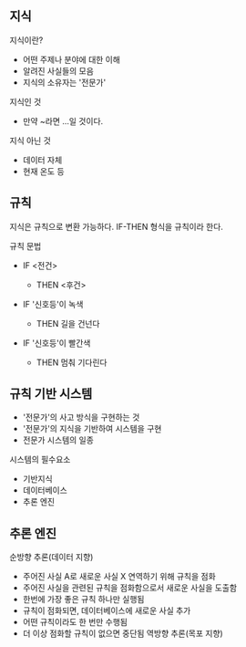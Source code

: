 지식
---
지식이란?
- 어떤 주제나 분야에 대한 이해
- 알려진 사실들의 모음
- 지식의 소유자는 '전문가'

지식인 것
- 만약 ~라면 ...일 것이다.

지식 아닌 것
- 데이터 자체
- 현재 온도 등

규칙
---
지식은 규칙으로 변환 가능하다.
IF-THEN 형식을 규칙이라 한다.   
    
규칙 문법
- IF <전건>
    - THEN <후건>

- IF '신호등'이 녹색
    - THEN 길을 건넌다
- IF '신호등'이 빨간색
    - THEN 멈춰 기다린다

규칙 기반 시스템   
---
- '전문가'의 사고 방식을 구현하는 것
- '전문가'의 지식을 기반하여 시스템을 구현
- 전문가 시스템의 일종

시스템의 필수요소
- 기반지식
- 데이터베이스
- 추론 엔진

추론 엔진
---
순방향 추론(데이터 지향)
- 주어진 사실 A로 새로운 사실 X 연역하기 위해 규칙을 점화
- 주어진 사실을 관련된 규칙을 점화함으로서 새로운 사실을 도출함
- 한번에 가장 좋은 규칙 하나만 실행됨
- 규칙이 점화되면, 데이터베이스에 새로운 사실 추가
- 어떤 규칙이라도 한 번만 수행됨
- 더 이상 점화할 규칙이 없으면 중단됨
역방향 추론(목포 지향)
